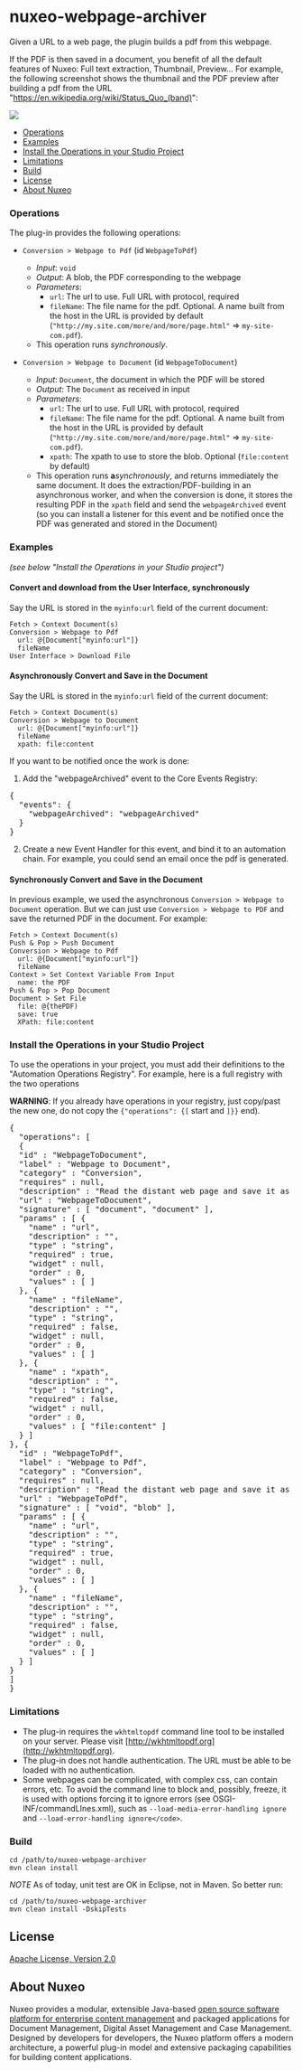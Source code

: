 # nuxeo-webpage-archiver

Given a URL to a web page, the plugin builds a pdf from this webpage.

If the PDF is then saved in a document, you benefit of all the default features of Nuxeo: Full text extraction, Thumbnail, Preview... For example, the following screenshot shows the thumbnail and the PDF preview after building a pdf from the URL "https://en.wikipedia.org/wiki/Status_Quo_(band)":

<img src="doc-img/webpage-archiver-example.png">

* [Operations](#operations)
* [Examples](#examples)
* [Install the Operations in your Studio Project](#install-the-operations-in-your-studio-project)
* [Limitations](#limitations)
* [Build](#build)
* [License](#license)
* [About Nuxeo](#about-nuxeo)


### Operations
The plug-in provides the following operations:

* `Conversion > Webpage to Pdf` (id `WebpageToPdf`)
  * _Input_: `void`
  * _Output_: A blob, the PDF corresponding to the webpage
  * _Parameters_:
    * `url`: The url to use. Full URL with protocol, required
    * `fileName`: The file name for the pdf. Optional. A name built from the host in the URL is provided by default (`"http://my.site.com/more/and/more/page.html"` => `my-site-com.pdf`).
  * This operation runs _synchronously_.

* `Conversion > Webpage to Document` (id `WebpageToDocument`)
  * _Input_: `Document`, the document in which the PDF will be stored
  * _Output_: The `Document` as received in input
  * _Parameters_:
    * `url`: The url to use. Full URL with protocol, required
    * `fileName`: The file name for the pdf. Optional. A name built from the host in the URL is provided by default (`"http://my.site.com/more/and/more/page.html"` => `my-site-com.pdf`).
    * `xpath`: The xpath to use to store the blob. Optional (`file:content` by default)
  * This operation runs **a**_synchronously_, and returns immediately the same document. It does the extraction/PDF-building in an asynchronous worker, and when the conversion is done, it stores the resulting PDF in the `xpath` field and send the `webpageArchived` event (so you can install a listener for this event and be notified once the PDF was generated and stored in the Document)

### Examples

_(see below "Install the Operations in your Studio project")_
    
#### Convert and download from the User Interface, synchronously

Say the URL is stored in the `myinfo:url` field of the current document:

    Fetch > Context Document(s)    
    Conversion > Webpage to Pdf
      url: @{Document["myinfo:url"]}
      fileName
    User Interface > Download File

#### Asynchronously Convert and Save in the Document

Say the URL is stored in the `myinfo:url` field of the current document:

    Fetch > Context Document(s)
    Conversion > Webpage to Document
      url: @{Document["myinfo:url"]}
      fileName
      xpath: file:content

If you want to be notified once the work is done:

1. Add the "webpageArchived" event to the Core Events Registry:
<pre>
{
  "events": {
    "webpageArchived": "webpageArchived"
  }
}
</pre>

2. Create a new Event Handler for this event, and bind it to an automation chain. For example, you could send an email once the pdf is generated.

#### Synchronously Convert and Save in the Document

In previous example, we used the asynchronous `Conversion > Webpage to Document` operation. But we can just use `Conversion > Webpage to PDF` and save the returned PDF in the document. For example:

    Fetch > Context Document(s)
    Push & Pop > Push Document
    Conversion > Webpage to Pdf
      url: @{Document["myinfo:url"]}
      fileName
    Context > Set Context Variable From Input
      name: the PDF
    Push & Pop > Pop Document
    Document > Set File
      file: @{thePDF)
      save: true
      XPath: file:content

### Install the Operations in your Studio Project

To use the operations in your project, you must add their definitions to the "Automation Operations Registry". For example, here is a full registry with the two operations

**WARNING**: If you already have operations in your registry, just copy/past the new one, do not copy the `{"operations": {[` start and `]}}` end).

<pre>
{
  "operations": [
  {
  "id" : "WebpageToDocument",
  "label" : "Webpage to Document",
  "category" : "Conversion",
  "requires" : null,
  "description" : "Read the distant web page and save it as a pdf in the xpath field of input document. This is always an asynchronous operation running in a worker. When it is done, it fires the webpageArchived event. Returns the input document (unchanged)",
  "url" : "WebpageToDocument",
  "signature" : [ "document", "document" ],
  "params" : [ {
    "name" : "url",
    "description" : "",
    "type" : "string",
    "required" : true,
    "widget" : null,
    "order" : 0,
    "values" : [ ]
  }, {
    "name" : "fileName",
    "description" : "",
    "type" : "string",
    "required" : false,
    "widget" : null,
    "order" : 0,
    "values" : [ ]
  }, {
    "name" : "xpath",
    "description" : "",
    "type" : "string",
    "required" : false,
    "widget" : null,
    "order" : 0,
    "values" : [ "file:content" ]
  } ]
}, {
  "id" : "WebpageToPdf",
  "label" : "Webpage to Pdf",
  "category" : "Conversion",
  "requires" : null,
  "description" : "Read the distant web page and save it as a pdf. WARNING: This is a synchronous operation. If the wkhtmltopdf command line locks or takes time, caller may wait.",
  "url" : "WebpageToPdf",
  "signature" : [ "void", "blob" ],
  "params" : [ {
    "name" : "url",
    "description" : "",
    "type" : "string",
    "required" : true,
    "widget" : null,
    "order" : 0,
    "values" : [ ]
  }, {
    "name" : "fileName",
    "description" : "",
    "type" : "string",
    "required" : false,
    "widget" : null,
    "order" : 0,
    "values" : [ ]
  } ]
}
]
}
</pre>

### Limitations

* The plug-in requires the `wkhtmltopdf` command line tool to be installed on your server. Please visit [http://wkhtmltopdf.org](http://wkhtmltopdf.org).
* The plug-in does not handle authentication. The URL must be able to be loaded with no authentication.
* Some webpages can be complicated, with complex css, can contain errors, etc. To avoid the command line to block and, possibly, freeze, it is used with options forcing it to ignore errors (see OSGI-INF/commandLInes.xml), such as
`--load-media-error-handling ignore` and `--load-error-handling ignore</code>`.



### Build

    cd /path/to/nuxeo-webpage-archiver
    mvn clean install    

*NOTE* As of today, unit test are OK in Eclipse, not in Maven. So better run:

    cd /path/to/nuxeo-webpage-archiver
    mvn clean install -DskipTests 


## License

[Apache License, Version 2.0](http://www.apache.org/licenses/LICENSE-2.0)

## About Nuxeo

Nuxeo provides a modular, extensible Java-based [open source software platform for enterprise content management](http://www.nuxeo.com) and packaged applications for Document Management, Digital Asset Management and Case Management. Designed by developers for developers, the Nuxeo platform offers a modern architecture, a powerful plug-in model and extensive packaging capabilities for building content applications.
